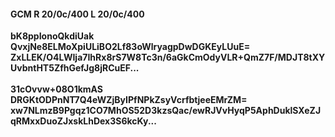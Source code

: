 #### GCM R 20/0c/400 L 20/0c/400
**bK8ppIonoQkdiUak**<br/>**QvxjNe8ELMoXpiULiBO2Lf83oWlryagpDwDGKEyLUuE=**<br/>**ZxLLEK/O4LWIja7IhRx8rS7W8Tc3n/6aGkCmOdyVLR+QmZ7F/MDJT8tXYUvbntHT5ZfhGefJg8jRCuEF...**<br/><br/>
**31cOvvw+08O1kmAS**<br/>**DRGKtODPnNT7Q4eWZjByIPfNPkZsyVcrfbtjeeEMrZM=**<br/>**xw7NLmzB9Pgqz1CO7MhOS52D3kzsQac/ewRJVvHyqP5AphDuklSXeZJqRMxxDuoZJxskLhDex3S6kcKy...**